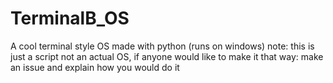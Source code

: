 # TerminalB_OS
A cool terminal style OS made with python (runs on windows) note: this is just a script not an actual OS, if anyone would like to make it that way: make an issue and explain how you would do it
